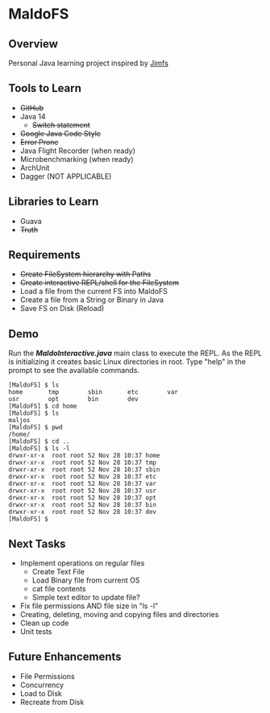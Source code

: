 MaldoFS
=====

Overview
--------
Personal Java learning project inspired by [Jimfs](https://github.com/google/jimfs) 

Tools to Learn
---------

- ~~GitHub~~
- Java 14
    - ~~Switch statement~~
- ~~Google Java Code Style~~
- ~~Error Prone~~ 
- Java Flight Recorder (when ready)
- Microbenchmarking (when ready)
- ArchUnit
- Dagger (NOT APPLICABLE)

Libraries to Learn
---------
- Guava
- ~~Truth~~


Requirements
------
- ~~Create FileSystem hierarchy with Paths~~
- ~~Create interactive REPL/shell for the FileSystem~~
- Load a file from the current FS into MaldoFS
- Create a file from a String or Binary in Java
- Save FS on Disk (Reload)

Demo
------
Run the __*MaldoInteractive.java*__ main class to execute the REPL. As the REPL is initializing
it creates basic Linux directories in root. Type "help" in the prompt to see the available commands.

```shell
[MaldoFS] $ ls
home       tmp        sbin       etc        var        
usr        opt        bin        dev        
[MaldoFS] $ cd home
[MaldoFS] $ ls
maljos     
[MaldoFS] $ pwd
/home/
[MaldoFS] $ cd ..
[MaldoFS] $ ls -l
drwxr-xr-x  root root 52 Nov 28 10:37 home
drwxr-xr-x  root root 52 Nov 28 10:37 tmp
drwxr-xr-x  root root 52 Nov 28 10:37 sbin
drwxr-xr-x  root root 52 Nov 28 10:37 etc
drwxr-xr-x  root root 52 Nov 28 10:37 var
drwxr-xr-x  root root 52 Nov 28 10:37 usr
drwxr-xr-x  root root 52 Nov 28 10:37 opt
drwxr-xr-x  root root 52 Nov 28 10:37 bin
drwxr-xr-x  root root 52 Nov 28 10:37 dev
[MaldoFS] $ 
``` 

Next Tasks
----
- Implement operations on regular files
    - Create Text File
    - Load Binary file from current OS
    - cat file contents
    - Simple text editor to update file?
- Fix file permissions AND file size in "ls -l"
- Creating, deleting, moving and copying files and directories
- Clean up code
- Unit tests  

Future Enhancements
--------
- File Permissions
- Concurrency
- Load to Disk
- Recreate from Disk
